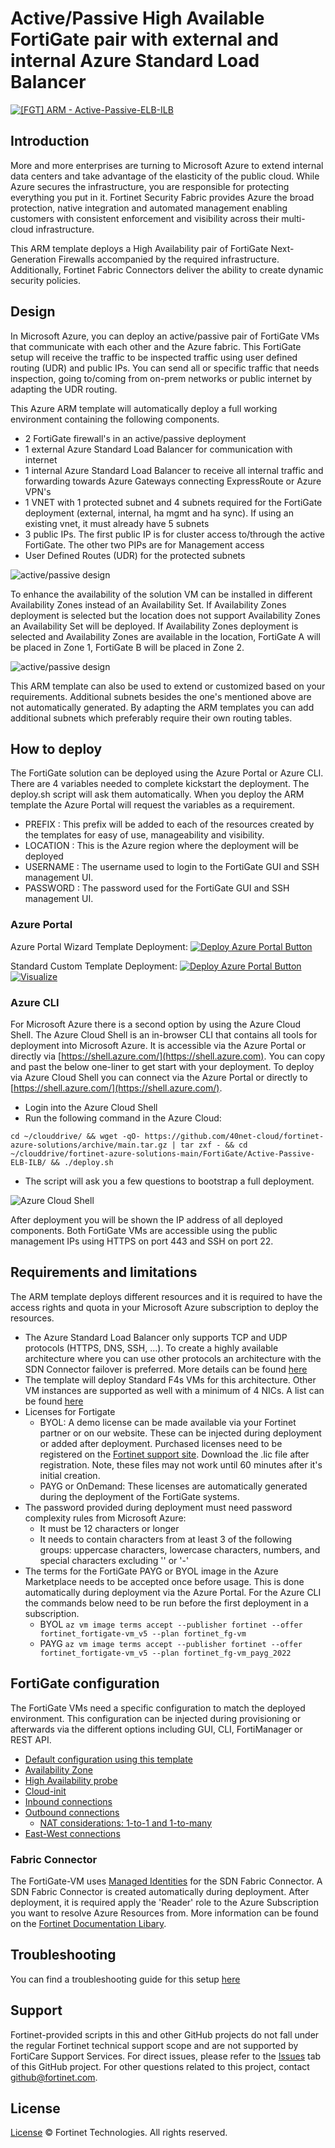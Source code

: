 # Active/Passive High Available FortiGate pair with external and internal Azure Standard Load Balancer

[![[FGT] ARM - Active-Passive-ELB-ILB](https://github.com/40net-cloud/fortinet-azure-solutions/actions/workflows/fgt-arm-active-passive-elb-ilb.yml/badge.svg)](https://github.com/40net-cloud/fortinet-azure-solutions/actions/workflows/fgt-arm-active-passive-elb-ilb.yml)

## Introduction

More and more enterprises are turning to Microsoft Azure to extend internal data centers and take advantage of the elasticity of the public cloud. While Azure secures the infrastructure, you are responsible for protecting everything you put in it. Fortinet Security Fabric provides Azure the broad protection, native integration and automated management enabling customers with consistent enforcement and visibility across their multi-cloud infrastructure.

This ARM template deploys a High Availability pair of FortiGate Next-Generation Firewalls accompanied by the required infrastructure. Additionally, Fortinet Fabric Connectors deliver the ability to create dynamic security policies.

## Design

In Microsoft Azure, you can deploy an active/passive pair of FortiGate VMs that communicate with each other and the Azure fabric. This FortiGate setup will receive the traffic to be inspected traffic using user defined routing (UDR) and public IPs. You can send all or specific traffic that needs inspection, going to/coming from on-prem networks or public internet by adapting the UDR routing.

This Azure ARM template will automatically deploy a full working environment containing the following components.

- 2 FortiGate firewall's in an active/passive deployment
- 1 external Azure Standard Load Balancer for communication with internet
- 1 internal Azure Standard Load Balancer to receive all internal traffic and forwarding towards Azure Gateways connecting ExpressRoute or Azure VPN's
- 1 VNET with 1 protected subnet and 4 subnets required for the FortiGate deployment (external, internal, ha mgmt and ha sync). If using an existing vnet, it must already have 5 subnets
- 3 public IPs. The first public IP is for cluster access to/through the active FortiGate. The other two PIPs are for Management access
- User Defined Routes (UDR) for the protected subnets

![active/passive design](images/fgt-ap.png)

To enhance the availability of the solution VM can be installed in different Availability Zones instead of an Availability Set. If Availability Zones deployment is selected but the location does not support Availability Zones an Availability Set will be deployed. If Availability Zones deployment is selected and Availability Zones are available in the location, FortiGate A will be placed in Zone 1, FortiGate B will be placed in Zone 2.

![active/passive design](images/fgt-ap-az.png)

This ARM template can also be used to extend or customized based on your requirements. Additional subnets besides the one's mentioned above are not automatically generated. By adapting the ARM templates you can add additional subnets which preferably require their own routing tables.

## How to deploy

The FortiGate solution can be deployed using the Azure Portal or Azure CLI. There are 4 variables needed to complete kickstart the deployment. The deploy.sh script will ask them automatically. When you deploy the ARM template the Azure Portal will request the variables as a requirement.

- PREFIX : This prefix will be added to each of the resources created by the templates for easy of use, manageability and visibility.
- LOCATION : This is the Azure region where the deployment will be deployed
- USERNAME : The username used to login to the FortiGate GUI and SSH management UI.
- PASSWORD : The password used for the FortiGate GUI and SSH management UI.

### Azure Portal

Azure Portal Wizard Template Deployment:
[![Deploy Azure Portal Button](https://raw.githubusercontent.com/Azure/azure-quickstart-templates/master/1-CONTRIBUTION-GUIDE/images/deploytoazure.svg?sanitize=true)](https://portal.azure.com/#create/Microsoft.Template/uri/https%3A%2F%2Fraw.githubusercontent.com%2F40net-cloud%2Ffortinet-azure-solutions%2Fmain%2FFortiGate%2FActive-Passive-ELB-ILB%2Fazuredeploy.json/createUIDefinitionUri/https%3A%2F%2Fraw.githubusercontent.com%2F40net-cloud%2Ffortinet-azure-solutions%2Fmain%2FFortiGate%2FActive-Passive-ELB-ILB%2FcreateUiDefinition.json)

Standard Custom Template Deployment:
[![Deploy Azure Portal Button](https://raw.githubusercontent.com/Azure/azure-quickstart-templates/master/1-CONTRIBUTION-GUIDE/images/deploytoazure.svg?sanitize=true)](https://portal.azure.com/#create/Microsoft.Template/uri/https%3A%2F%2Fraw.githubusercontent.com%2F40net-cloud%2Ffortinet-azure-solutions%2Fmain%2FFortiGate%2FActive-Passive-ELB-ILB%2Fazuredeploy.json)
[![Visualize](https://raw.githubusercontent.com/Azure/azure-quickstart-templates/master/1-CONTRIBUTION-GUIDE/images/visualizebutton.svg?sanitize=true)](http://armviz.io/#/?load=https%3A%2F%2Fraw.githubusercontent.com%2F40net-cloud%2Ffortinet-azure-solutions$2Fmain%2FFortiGate%2FActive-Passive-ELB-ILB%2Fazuredeploy.json)

### Azure CLI

For Microsoft Azure there is a second option by using the Azure Cloud Shell. The Azure Cloud Shell is an in-browser CLI that contains all tools for deployment into Microsoft Azure. It is accessible via the Azure Portal or directly via [https://shell.azure.com/](https://shell.azure.com). You can copy and past the below one-liner to get start with your deployment.
To deploy via Azure Cloud Shell you can connect via the Azure Portal or directly to [https://shell.azure.com/](https://shell.azure.com/).

- Login into the Azure Cloud Shell
- Run the following command in the Azure Cloud:

`cd ~/clouddrive/ && wget -qO- https://github.com/40net-cloud/fortinet-azure-solutions/archive/main.tar.gz | tar zxf - && cd ~/clouddrive/fortinet-azure-solutions-main/FortiGate/Active-Passive-ELB-ILB/ && ./deploy.sh`

- The script will ask you a few questions to bootstrap a full deployment.

![Azure Cloud Shell](images/azure-cloud-shell.png)

After deployment you will be shown the IP address of all deployed components. Both FortiGate VMs are accessible using the public management IPs using HTTPS on port 443 and SSH on port 22.

## Requirements and limitations

The ARM template deploys different resources and it is required to have the access rights and quota in your Microsoft Azure subscription to deploy the resources.

- The Azure Standard Load Balancer only supports TCP and UDP protocols (HTTPS, DNS, SSH, ...). To create a highly available architecture where you can use other protocols an architecture with the SDN Connector failover is preferred. More details can be found [here](https://docs.microsoft.com/en-us/azure/load-balancer/components)
- The template will deploy Standard F4s VMs for this architecture. Other VM instances are supported as well with a minimum of 4 NICs. A list can be found [here](https://docs.fortinet.com/document/fortigate-public-cloud/7.0.0/azure-administration-guide/562841/instance-type-support)
- Licenses for Fortigate
  - BYOL: A demo license can be made available via your Fortinet partner or on our website. These can be injected during deployment or added after deployment. Purchased licenses need to be registered on the [Fortinet support site](http://support.fortinet.com). Download the .lic file after registration. Note, these files may not work until 60 minutes after it's initial creation.
  - PAYG or OnDemand: These licenses are automatically generated during the deployment of the FortiGate systems.
- The password provided during deployment must need password complexity rules from Microsoft Azure:
  - It must be 12 characters or longer
  - It needs to contain characters from at least 3 of the following groups: uppercase characters, lowercase characters, numbers, and special characters excluding '\' or '-'
- The terms for the FortiGate PAYG or BYOL image in the Azure Marketplace needs to be accepted once before usage. This is done automatically during deployment via the Azure Portal. For the Azure CLI the commands below need to be run before the first deployment in a subscription.
  - BYOL
`az vm image terms accept --publisher fortinet --offer fortinet_fortigate-vm_v5 --plan fortinet_fg-vm`
  - PAYG
`az vm image terms accept --publisher fortinet --offer fortinet_fortigate-vm_v5 --plan fortinet_fg-vm_payg_2022`

## FortiGate configuration

The FortiGate VMs need a specific configuration to match the deployed environment. This configuration can be injected during provisioning or afterwards via the different options including GUI, CLI, FortiManager or REST API.

- [Default configuration using this template](doc/config-provisioning.md)
- [Availability Zone](doc/config-availability-zone.md)
- [High Availability probe](doc/config-ha.md)
- [Cloud-init](doc/config-cloud-init.md)
- [Inbound connections](doc/config-inbound-connections.md)
- [Outbound connections](doc/config-outbound-connections.md)
  - [NAT considerations: 1-to-1 and 1-to-many](doc/config-outbound-nat-considerations.md)
- [East-West connections](doc/config-east-west-connections.md)

### Fabric Connector

The FortiGate-VM uses [Managed Identities](https://docs.microsoft.com/en-us/azure/active-directory/managed-identities-azure-resources/) for the SDN Fabric Connector. A SDN Fabric Connector is created automatically during deployment. After deployment, it is required apply the 'Reader' role to the Azure Subscription you want to resolve Azure Resources from. More information can be found on the [Fortinet Documentation Libary](https://docs.fortinet.com/document/fortigate-public-cloud/7.2.0/azure-administration-guide/236610/configuring-an-sdn-connector-using-a-managed-identity).

## Troubleshooting

You can find a troubleshooting guide for this setup [here](doc/troubleshooting.md)

## Support

Fortinet-provided scripts in this and other GitHub projects do not fall under the regular Fortinet technical support scope and are not supported by FortiCare Support Services.
For direct issues, please refer to the [Issues](https://github.com/fortinet/azure-templates/issues) tab of this GitHub project.
For other questions related to this project, contact [github@fortinet.com](mailto:github@fortinet.com).

## License

[License](/../../blob/main/LICENSE) © Fortinet Technologies. All rights reserved.
